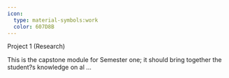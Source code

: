 ```yaml
---
icon:
  type: material-symbols:work
  color: 607D8B
---
```


Project 1 (Research)

This is the capstone module for Semester one; it should bring together the student?s knowledge on al ... 
